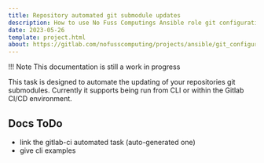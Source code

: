 ```yaml
---
title: Repository automated git submodule updates
description: How to use No Fuss Computings Ansible role git configuration tagged task, git submodules.
date: 2023-05-26
template: project.html
about: https://gitlab.com/nofusscomputing/projects/ansible/git_configuration
---
```


!!! Note
    This documentation is still a work in progress


This task is designed to automate the updating of your repositories git submodules. Currently it supports being run from CLI or within the Gitlab CI/CD environment.


## Docs ToDo

- link the gitlab-ci automated task (auto-generated one)
- give cli examples